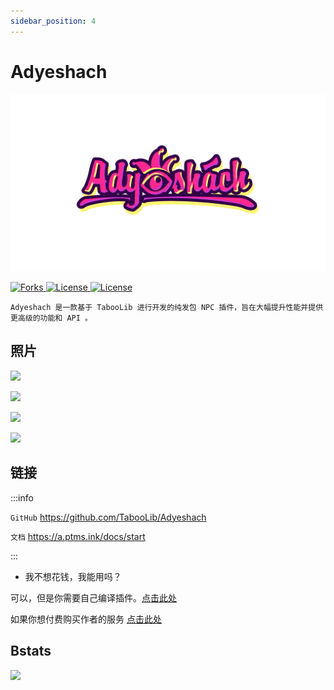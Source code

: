 ```yaml
---
sidebar_position: 4
---
```


# Adyeshach

![](_images/Adyeshach/Adyeshach-1.png)

<a href="https://github.com/TabooLib/adyeshach">
  <img src="https://img.shields.io/github/forks/taboolib/adyeshach" class="stylish-image" alt="Forks" />
</a>
<a href="https://github.com/TabooLib/adyeshach">
  <img src="https://img.shields.io/github/stars/taboolib/adyeshach" class="stylish-image" alt="License" />
</a>
<a href="https://github.com/TabooLib/adyeshach/blob/2.0/LICENSE">
  <img src="https://img.shields.io/github/license/taboolib/adyeshach" class="stylish-image" alt="License" />
</a>

```text
Adyeshach 是一款基于 TabooLib 进行开发的纯发包 NPC 插件，旨在大幅提升性能并提供更高级的功能和 API 。
```

## 照片

![](https://a.ptms.ink/img/command-edit-1.png)

![](https://a.ptms.ink/img/command-edit-16.png)

![](https://a.ptms.ink/img/command-edit-17.png)

![](https://a.ptms.ink/img/command-edit-12.png)

## 链接

:::info

`GitHub` https://github.com/TabooLib/Adyeshach

`文档` https://a.ptms.ink/docs/start

:::

- 我不想花钱，我能用吗？

可以，但是你需要自己编译插件。[点击此处](https://a.ptms.ink/docs/start/build)

如果你想付费购买作者的服务 [点击此处](https://a.ptms.ink/docs/service)

## Bstats

[![](https://bstats.org/signatures/bukkit/Adyeshach.svg)](https://bstats.org/plugin/bukkit/Adyeshach/8827)
